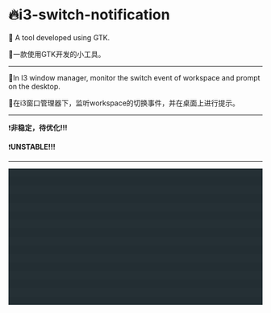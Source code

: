 # 🔥i3-switch-notification

👏 A tool developed using GTK.

👏一款使用GTK开发的小工具。
___
🔨In I3 window manager, monitor the switch event of workspace and prompt on the desktop.

🔨在i3窗口管理器下，监听workspace的切换事件，并在桌面上进行提示。
___
❗**非稳定，待优化!!!**

❗**UNSTABLE!!!**
___
![Screenshots](Screenshots.gif)